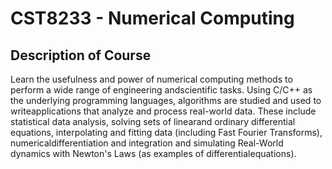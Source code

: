 # CST8233 - Numerical Computing

## Description of Course
Learn the usefulness and power of numerical computing methods to perform a wide range of engineering andscientific tasks. Using C/C++ as the underlying programming languages, algorithms are studied and used to writeapplications that analyze and process real-world data. These include statistical data analysis, solving sets of linearand ordinary differential equations, interpolating and fitting data (including Fast Fourier Transforms), numericaldifferentiation and integration and simulating Real-World dynamics with Newton's Laws (as examples of differentialequations).
